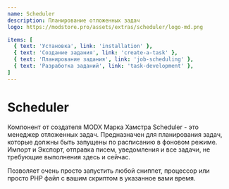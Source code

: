 ```yaml
---
name: Scheduler
description: Планирование отложенных задач
logo: https://modstore.pro/assets/extras/scheduler/logo-md.png

items: [
  { text: 'Установка', link: 'installation' },
  { text: 'Создание задания', link: 'create-a-task' },
  { text: 'Планирование задания', link: 'job-scheduling' },
  { text: 'Разработка заданий', link: 'task-development' },
]
---
```

# Scheduler

Компонент от создателя MODX Марка Хамстра Scheduler - это менеджер отложенных задач.
Предназначен для планирования задач, которые должны быть запущены по расписанию в фоновом режиме.
Импорт и Экспорт, отправка писем, уведомления и все задачи, не требующие выполнения здесь и сейчас.

Позволяет очень просто запустить любой сниппет, процессор или просто PHP файл с вашим скриптом в указанное вами время.
